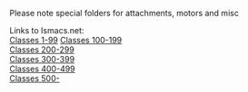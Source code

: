 Please note special folders for attachments, motors and misc     

Links to Ismacs.net:     
[Classes 1-99](http://ismacs.net/singer_sewing_machine_company/model-list/classes-1-99.html)
[Classes 100-199](http://ismacs.net/singer_sewing_machine_company/model-list/classes-100-199.html)     
[Classes 200-299](http://ismacs.net/singer_sewing_machine_company/model-list/classes-200-299.html)     
[Classes 300-399](http://ismacs.net/singer_sewing_machine_company/model-list/classes-300-399.html)     
[Classes 400-499](http://ismacs.net/singer_sewing_machine_company/model-list/classes-400-499.html)     
[Classes 500-](http://ismacs.net/singer_sewing_machine_company/model-list/classes-500+.html)     
